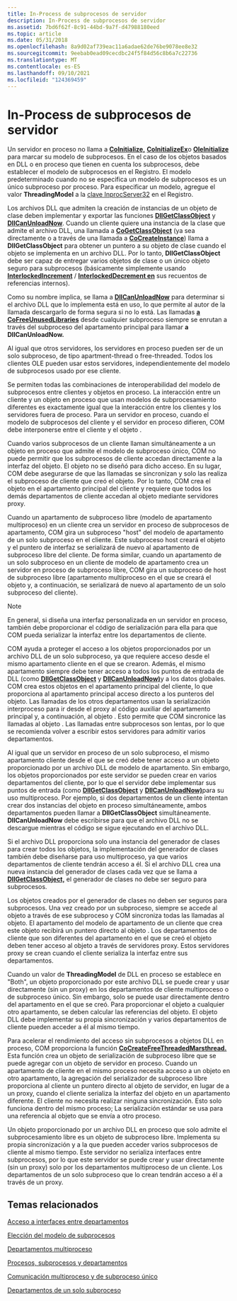 ```yaml
---
title: In-Process de subprocesos de servidor
description: In-Process de subprocesos de servidor
ms.assetid: 7bd6f62f-8c91-44bd-9a7f-d47988180eed
ms.topic: article
ms.date: 05/31/2018
ms.openlocfilehash: 8a9d02af739eac11a6adae62de76be9078ee8e32
ms.sourcegitcommit: 9eebab0ead09cecdbc24f5f84d56c8b6a7c22736
ms.translationtype: MT
ms.contentlocale: es-ES
ms.lasthandoff: 09/10/2021
ms.locfileid: "124369459"
---
```

# <a name="in-process-server-threading-issues"></a>In-Process de subprocesos de servidor

Un servidor en proceso no llama a [**CoInitialize,**](/windows/desktop/api/Objbase/nf-objbase-coinitialize) [**CoInitializeEx**](/windows/desktop/api/combaseapi/nf-combaseapi-coinitializeex)o [**OleInitialize**](/windows/desktop/api/Ole2/nf-ole2-oleinitialize) para marcar su modelo de subprocesos. En el caso de los objetos basados en DLL o en proceso que tienen en cuenta los subprocesos, debe establecer el modelo de subprocesos en el Registro. El modelo predeterminado cuando no se especifica un modelo de subprocesos es un único subproceso por proceso. Para especificar un modelo, agregue el valor **ThreadingModel** a la [clave InprocServer32](inprocserver32.md) en el Registro.

Los archivos DLL que admiten la creación de instancias de un objeto de clase deben implementar y exportar las funciones [**DllGetClassObject**](/windows/desktop/api/combaseapi/nf-combaseapi-dllgetclassobject) y [**DllCanUnloadNow**](/windows/desktop/api/combaseapi/nf-combaseapi-dllcanunloadnow). Cuando un cliente quiere una instancia de la clase que admite el archivo DLL, una llamada a [**CoGetClassObject**](/windows/desktop/api/combaseapi/nf-combaseapi-cogetclassobject) (ya sea directamente o a través de una llamada a [**CoCreateInstance**](/windows/desktop/api/combaseapi/nf-combaseapi-cocreateinstance)) llama a **DllGetClassObject** para obtener un puntero a su objeto de clase cuando el objeto se implementa en un archivo DLL. Por lo tanto, **DllGetClassObject** debe ser capaz de entregar varios objetos de clase o un único objeto seguro para subprocesos (básicamente simplemente usando [**InterlockedIncrement**](/windows/win32/api/winnt/nf-winnt-interlockedincrement) / [**InterlockedDecrement en**](/windows/desktop/api/winbase/nf-winbase-interlockeddecrement) sus recuentos de referencias internos).

Como su nombre implica, se llama a [**DllCanUnloadNow**](/windows/desktop/api/combaseapi/nf-combaseapi-dllcanunloadnow) para determinar si el archivo DLL que lo implementa está en uso, lo que permite al autor de la llamada descargarlo de forma segura si no lo está. Las llamadas [**a CoFreeUnusedLibraries**](/windows/desktop/api/combaseapi/nf-combaseapi-cofreeunusedlibraries) desde cualquier subproceso siempre se enrutan a través del subproceso del apartamento principal para llamar **a DllCanUnloadNow.**

Al igual que otros servidores, los servidores en proceso pueden ser de un solo subproceso, de tipo apartment-thread o free-threaded. Todos los clientes OLE pueden usar estos servidores, independientemente del modelo de subprocesos usado por ese cliente.

Se permiten todas las combinaciones de interoperabilidad del modelo de subprocesos entre clientes y objetos en proceso. La interacción entre un cliente y un objeto en proceso que usan modelos de subprocesamiento diferentes es exactamente igual que la interacción entre los clientes y los servidores fuera de proceso. Para un servidor en proceso, cuando el modelo de subprocesos del cliente y el servidor en proceso difieren, COM debe interponerse entre el cliente y el objeto .

Cuando varios subprocesos de un cliente llaman simultáneamente a un objeto en proceso que admite el modelo de subproceso único, COM no puede permitir que los subprocesos de cliente accedan directamente a la interfaz del objeto. El objeto no se diseñó para dicho acceso. En su lugar, COM debe asegurarse de que las llamadas se sincronizan y solo las realiza el subproceso de cliente que creó el objeto. Por lo tanto, COM crea el objeto en el apartamento principal del cliente y requiere que todos los demás departamentos de cliente accedan al objeto mediante servidores proxy.

Cuando un apartamento de subproceso libre (modelo de apartamento multiproceso) en un cliente crea un servidor en proceso de subprocesos de apartamento, COM gira un subproceso "host" del modelo de apartamento de un solo subproceso en el cliente. Este subproceso host creará el objeto y el puntero de interfaz se serializará de nuevo al apartamento de subproceso libre del cliente. De forma similar, cuando un apartamento de un solo subproceso en un cliente de modelo de apartamento crea un servidor en proceso de subproceso libre, COM gira un subproceso de host de subproceso libre (apartamento multiproceso en el que se creará el objeto y, a continuación, se serializará de nuevo al apartamento de un solo subproceso del cliente).

> [!Note]  
> En general, si diseña una interfaz personalizada en un servidor en proceso, también debe proporcionar el código de serialización para ella para que COM pueda serializar la interfaz entre los departamentos de cliente.

 

COM ayuda a proteger el acceso a los objetos proporcionados por un archivo DLL de un solo subproceso, ya que requiere acceso desde el mismo apartamento cliente en el que se crearon. Además, el mismo apartamento siempre debe tener acceso a todos los puntos de entrada de DLL (como [**DllGetClassObject**](/windows/desktop/api/combaseapi/nf-combaseapi-dllgetclassobject) y [**DllCanUnloadNow)**](/windows/desktop/api/combaseapi/nf-combaseapi-dllcanunloadnow)y a los datos globales. COM crea estos objetos en el apartamento principal del cliente, lo que proporciona al apartamento principal acceso directo a los punteros del objeto. Las llamadas de los otros departamentos usan la serialización interproceso para ir desde el proxy al código auxiliar del apartamento principal y, a continuación, al objeto . Esto permite que COM sincronice las llamadas al objeto . Las llamadas entre subprocesos son lentas, por lo que se recomienda volver a escribir estos servidores para admitir varios departamentos.

Al igual que un servidor en proceso de un solo subproceso, el mismo apartamento cliente desde el que se creó debe tener acceso a un objeto proporcionado por un archivo DLL de modelo de apartamento. Sin embargo, los objetos proporcionados por este servidor se pueden crear en varios departamentos del cliente, por lo que el servidor debe implementar sus puntos de entrada (como [**DllGetClassObject**](/windows/desktop/api/combaseapi/nf-combaseapi-dllgetclassobject) y [**DllCanUnloadNow)**](/windows/desktop/api/combaseapi/nf-combaseapi-dllcanunloadnow)para su uso multiproceso. Por ejemplo, si dos departamentos de un cliente intentan crear dos instancias del objeto en proceso simultáneamente, ambos departamentos pueden llamar a **DllGetClassObject** simultáneamente. **DllCanUnloadNow** debe escribirse para que el archivo DLL no se descargue mientras el código se sigue ejecutando en el archivo DLL.

Si el archivo DLL proporciona solo una instancia del generador de clases para crear todos los objetos, la implementación del generador de clases también debe diseñarse para uso multiproceso, ya que varios departamentos de cliente tendrán acceso a él. Si el archivo DLL crea una nueva instancia del generador de clases cada vez que se llama a [**DllGetClassObject,**](/windows/desktop/api/combaseapi/nf-combaseapi-dllgetclassobject) el generador de clases no debe ser seguro para subprocesos.

Los objetos creados por el generador de clases no deben ser seguros para subprocesos. Una vez creado por un subproceso, siempre se accede al objeto a través de ese subproceso y COM sincroniza todas las llamadas al objeto. El apartamento del modelo de apartamento de un cliente que crea este objeto recibirá un puntero directo al objeto . Los departamentos de cliente que son diferentes del apartamento en el que se creó el objeto deben tener acceso al objeto a través de servidores proxy. Estos servidores proxy se crean cuando el cliente serializa la interfaz entre sus departamentos.

Cuando un valor de **ThreadingModel** de DLL en proceso se establece en "Both", un objeto proporcionado por este archivo DLL se puede crear y usar directamente (sin un proxy) en los departamentos de cliente multiproceso o de subproceso único. Sin embargo, solo se puede usar directamente dentro del apartamento en el que se creó. Para proporcionar el objeto a cualquier otro apartamento, se deben calcular las referencias del objeto. El objeto DLL debe implementar su propia sincronización y varios departamentos de cliente pueden acceder a él al mismo tiempo.

Para acelerar el rendimiento del acceso sin subprocesos a objetos DLL en proceso, COM proporciona la función [**CoCreateFreeThreadedMarsthread.**](/windows/desktop/api/combaseapi/nf-combaseapi-cocreatefreethreadedmarshaler) Esta función crea un objeto de serialización de subproceso libre que se puede agregar con un objeto de servidor en proceso. Cuando un apartamento de cliente en el mismo proceso necesita acceso a un objeto en otro apartamento, la agregación del serializador de subproceso libre proporciona al cliente un puntero directo al objeto de servidor, en lugar de a un proxy, cuando el cliente serializa la interfaz del objeto en un apartamento diferente. El cliente no necesita realizar ninguna sincronización. Esto solo funciona dentro del mismo proceso; La serialización estándar se usa para una referencia al objeto que se envía a otro proceso.

Un objeto proporcionado por un archivo DLL en proceso que solo admite el subprocesamiento libre es un objeto de subproceso libre. Implementa su propia sincronización y a la que pueden acceder varios subprocesos de cliente al mismo tiempo. Este servidor no serializa interfaces entre subprocesos, por lo que este servidor se puede crear y usar directamente (sin un proxy) solo por los departamentos multiproceso de un cliente. Los departamentos de un solo subproceso que lo crean tendrán acceso a él a través de un proxy.

## <a name="related-topics"></a>Temas relacionados

<dl> <dt>

[Acceso a interfaces entre departamentos](accessing-interfaces-across-apartments.md)
</dt> <dt>

[Elección del modelo de subprocesos](choosing-the-threading-model.md)
</dt> <dt>

[Departamentos multiproceso](multithreaded-apartments.md)
</dt> <dt>

[Procesos, subprocesos y departamentos](processes--threads--and-apartments.md)
</dt> <dt>

[Comunicación multiproceso y de subproceso único](single-threaded-and-multithreaded-communication.md)
</dt> <dt>

[Departamentos de un solo subproceso](single-threaded-apartments.md)
</dt> </dl>

 

 